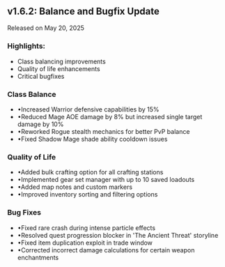 <div class="animate-fadeIn" style="opacity: 1; will-change: transform; transform: none;"><div class="relative overflow-hidden rounded-t-xl backdrop-blur-sm"><div class="relative rounded-t-xl border border-[#d2b43e] p-6 shadow-lg backdrop-blur-sm"><div class="absolute -right-10 -top-10 h-40 w-40 rounded-full bg-[#584a12] blur-3xl"></div><div class="flex flex-col justify-between md:flex-row md:items-baseline"><div><h2 class="text-3xl font-bold text-amber-100">v1.6.2: Balance and Bugfix Update</h2><p class="mt-1 text-amber-200">Released on May 20, 2025</p></div></div><div class="mt-6"><h3 class="text-lg font-medium text-amber-200">Highlights:</h3><ul class="mt-2 grid grid-cols-1 gap-3 sm:grid-cols-2 lg:grid-cols-3"><li class="relative overflow-hidden backdrop-blur-sm"><div class="overflow-hidden rounded-xl !rounded-tl-none bg-gradient-to-r from-[#FDF496] to-[#6D4600] p-[1px]"><div class="relative flex items-center rounded-xl !rounded-tl-none bg-[#191F1F] px-4 py-3"><span class="mr-3 h-2 w-2 flex-shrink-0 rounded-full bg-amber-300"></span><span class="text-amber-100">Class balancing improvements</span></div></div></li><li class="relative overflow-hidden backdrop-blur-sm"><div class="overflow-hidden rounded-xl !rounded-tl-none bg-gradient-to-r from-[#FDF496] to-[#6D4600] p-[1px]"><div class="relative flex items-center rounded-xl !rounded-tl-none bg-[#191F1F] px-4 py-3"><span class="mr-3 h-2 w-2 flex-shrink-0 rounded-full bg-amber-300"></span><span class="text-amber-100">Quality of life enhancements</span></div></div></li><li class="relative overflow-hidden backdrop-blur-sm"><div class="overflow-hidden rounded-xl !rounded-tl-none bg-gradient-to-r from-[#FDF496] to-[#6D4600] p-[1px]"><div class="relative flex items-center rounded-xl !rounded-tl-none bg-[#191F1F] px-4 py-3"><span class="mr-3 h-2 w-2 flex-shrink-0 rounded-full bg-amber-300"></span><span class="text-amber-100">Critical bugfixes</span></div></div></li></ul></div></div></div><div class="relative overflow-hidden rounded-b-xl backdrop-blur-sm"><div class="absolute inset-0 bg-gradient-to-b from-gray-800/80 to-gray-900/80 blur-[1px]"></div><div class="relative space-y-8 rounded-b-xl border border-t-0 border-[#d2b43e] bg-[#191f1f] p-6 backdrop-blur-sm"><div class="border-b border-amber-800/30 pb-6 last:border-0 last:pb-0"><h3 class="mb-4 flex items-center text-xl font-bold text-amber-400"><span class="mr-3 inline-block h-6 w-1 bg-gradient-to-b from-[#FDF496] to-[#e6d94f]"></span><span class="bg-gradient-to-r from-[#FDF496] to-[#e6d94f] bg-clip-text text-center text-xs font-semibold text-transparent md:text-base  !text-xl">Class Balance</span></h3><ul class="space-y-3 text-amber-100"><li class="flex"><span class="mr-2 text-amber-400">•</span><span>Increased Warrior defensive capabilities by 15%</span></li><li class="flex"><span class="mr-2 text-amber-400">•</span><span>Reduced Mage AOE damage by 8% but increased single target damage by 10%</span></li><li class="flex"><span class="mr-2 text-amber-400">•</span><span>Reworked Rogue stealth mechanics for better PvP balance</span></li><li class="flex"><span class="mr-2 text-amber-400">•</span><span>Fixed Shadow Mage shade ability cooldown issues</span></li></ul></div><div class="border-b border-amber-800/30 pb-6 last:border-0 last:pb-0"><h3 class="mb-4 flex items-center text-xl font-bold text-amber-400"><span class="mr-3 inline-block h-6 w-1 bg-gradient-to-b from-[#FDF496] to-[#e6d94f]"></span><span class="bg-gradient-to-r from-[#FDF496] to-[#e6d94f] bg-clip-text text-center text-xs font-semibold text-transparent md:text-base  !text-xl">Quality of Life</span></h3><ul class="space-y-3 text-amber-100"><li class="flex"><span class="mr-2 text-amber-400">•</span><span>Added bulk crafting option for all crafting stations</span></li><li class="flex"><span class="mr-2 text-amber-400">•</span><span>Implemented gear set manager with up to 10 saved loadouts</span></li><li class="flex"><span class="mr-2 text-amber-400">•</span><span>Added map notes and custom markers</span></li><li class="flex"><span class="mr-2 text-amber-400">•</span><span>Improved inventory sorting and filtering options</span></li></ul></div><div class="border-b border-amber-800/30 pb-6 last:border-0 last:pb-0"><h3 class="mb-4 flex items-center text-xl font-bold text-amber-400"><span class="mr-3 inline-block h-6 w-1 bg-gradient-to-b from-[#FDF496] to-[#e6d94f]"></span><span class="bg-gradient-to-r from-[#FDF496] to-[#e6d94f] bg-clip-text text-center text-xs font-semibold text-transparent md:text-base  !text-xl">Bug Fixes</span></h3><ul class="space-y-3 text-amber-100"><li class="flex"><span class="mr-2 text-amber-400">•</span><span>Fixed rare crash during intense particle effects</span></li><li class="flex"><span class="mr-2 text-amber-400">•</span><span>Resolved quest progression blocker in 'The Ancient Threat' storyline</span></li><li class="flex"><span class="mr-2 text-amber-400">•</span><span>Fixed item duplication exploit in trade window</span></li><li class="flex"><span class="mr-2 text-amber-400">•</span><span>Corrected incorrect damage calculations for certain weapon enchantments</span></li></ul></div></div></div></div>
